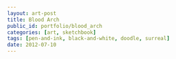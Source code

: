 ```yaml
---
layout: art-post
title: Blood Arch
public_id: portfolio/blood_arch
categories: [art, sketchbook]
tags: [pen-and-ink, black-and-white, doodle, surreal]
date: 2012-07-10
---
```

